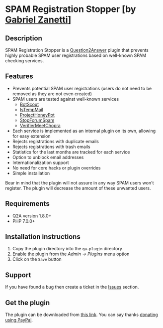 SPAM Registration Stopper [by [Gabriel Zanetti][author]]
========================================================

Description
-----------

SPAM Registration Stopper is a [Question2Answer][Q2A] plugin that prevents highly probable SPAM user registrations based on well-known SPAM checking services.

Features
--------

 * Prevents potential SPAM user registrations (users do not need to be removed as they are not even created)
 * SPAM users are tested against well-known services
   * [BotScout](https://botscout.com)
   * [IsTempMail](https://www.istempmail.com)
   * [ProjectHoneyPot](https://www.projecthoneypot.org)
   * [StopForumSpam](https://www.stopforumspam.com)
   * [VerifierMeetChopra](https://verifier.meetchopra.com)
 * Each service is implemented as an internal plugin on its own, allowing for easy extension
 * Rejects registrations with duplicate emails
 * Rejects registrations with trash emails
 * Statistics for the last months are tracked for each service 
 * Option to unblock email addresses
 * Internationalization support
 * No need for core hacks or plugin overrides
 * Simple installation

Bear in mind that the plugin will not assure in any way SPAM users won't register. The plugin will decrease the amount of these unwanted users.

Requirements
------------

 * Q2A version 1.8.0+
 * PHP 7.0.0+

Installation instructions
-------------------------

 1. Copy the plugin directory into the `qa-plugin` directory
 1. Enable the plugin from the *Admin -> Plugins* menu option
 1. Click on the `Save` button

Support
-------

If you have found a bug then create a ticket in the [Issues][issues] section.

Get the plugin
--------------

The plugin can be downloaded from [this link][download]. You can say thanks [donating using PayPal][paypal].

[Q2A]: https://www.question2answer.org
[author]: https://question2answer.org/qa/user/pupi1985
[download]: https://github.com/pupi1985/q2a-pupi-srs/archive/master.zip
[issues]: https://github.com/pupi1985/q2a-pupi-srs/issues
[paypal]: https://www.paypal.com/cgi-bin/webscr?cmd=_s-xclick&hosted_button_id=Y7LUM6ML4UV9L
